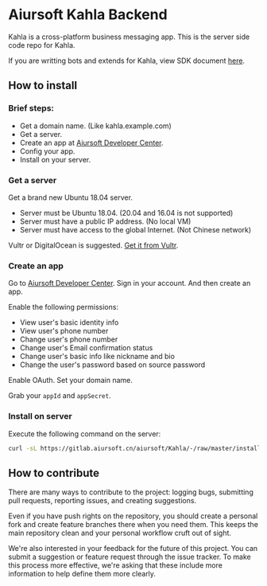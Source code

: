 # Aiursoft Kahla Backend

Kahla is a cross-platform business messaging app. This is the server side code repo for Kahla.

If you are writting bots and extends for Kahla, view SDK document [here](./Kahla.SDK/Readme.md).

## How to install

### Brief steps:

* Get a domain name. (Like kahla.example.com)
* Get a server.
* Create an app at [Aiursoft Developer Center](https://developer.aiursoft.com).
* Config your app.
* Install on your server.

### Get a server

Get a brand new Ubuntu 18.04 server.

  * Server must be Ubuntu 18.04. (20.04 and 16.04 is not supported)
  * Server must have a public IP address. (No local VM)
  * Server must have access to the global Internet. (Not Chinese network)

Vultr or DigitalOcean is suggested. [Get it from Vultr](https://www.vultr.com/?ref=7274488).

### Create an app

Go to [Aiursoft Developer Center](https://developer.aiursoft.com). Sign in your account. And then create an app.

Enable the following permissions:

* View user's basic identity info
* View user's phone number
* Change user's phone number
* Change user's Email confirmation status
* Change user's basic info like nickname and bio
* Change the user's password based on source password

Enable OAuth. Set your domain name.

Grab your `appId` and `appSecret`.

### Install on server

Execute the following command on the server:

```bash
curl -sL https://gitlab.aiursoft.cn/aiursoft/Kahla/-/raw/master/install.sh | sudo bash -s kahla.example.com yourappid yourappsecret
```

## How to contribute

There are many ways to contribute to the project: logging bugs, submitting pull requests, reporting issues, and creating suggestions.

Even if you have push rights on the repository, you should create a personal fork and create feature branches there when you need them. This keeps the main repository clean and your personal workflow cruft out of sight.

We're also interested in your feedback for the future of this project. You can submit a suggestion or feature request through the issue tracker. To make this process more effective, we're asking that these include more information to help define them more clearly.
